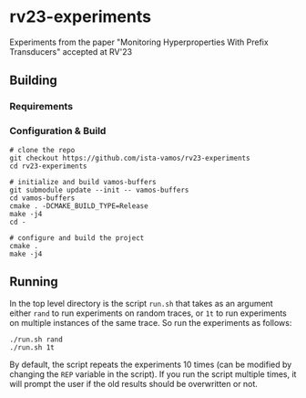 # rv23-experiments
Experiments from the paper "Monitoring Hyperproperties With Prefix Transducers" accepted at RV'23

## Building

### Requirements

### Configuration & Build

```shell
# clone the repo
git checkout https://github.com/ista-vamos/rv23-experiments
cd rv23-experiments

# initialize and build vamos-buffers
git submodule update --init -- vamos-buffers
cd vamos-buffers
cmake . -DCMAKE_BUILD_TYPE=Release
make -j4
cd -

# configure and build the project
cmake .
make -j4
```

## Running

In the top level directory is the script `run.sh` that takes as an argument either
`rand` to run experiments on random traces, or `1t` to run experiments on
multiple instances of the same trace. So run the experiments as follows:

```
./run.sh rand
./run.sh 1t
```

By default, the script repeats the experiments 10 times (can be modified by changing
the `REP` variable in the script). If you run the script multiple times, it will
prompt the user if the old results should be overwritten or not.
